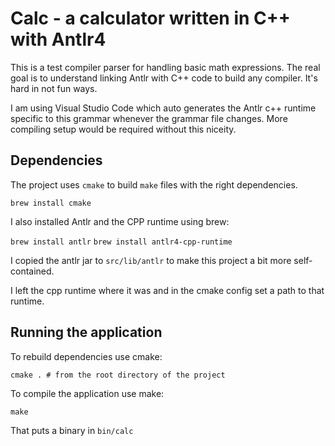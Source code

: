 # Calc - a calculator written in C++ with Antlr4

This is a test compiler parser for handling basic math expressions. The real
goal is to understand linking Antlr with C++ code to build any compiler. It's
hard in not fun ways.

I am using Visual Studio Code which auto generates the Antlr c++ runtime
specific to this grammar whenever the grammar file changes. More compiling setup
would be required without this niceity.

## Dependencies
The project uses `cmake` to build `make` files with the right dependencies.

`brew install cmake`

I also installed Antlr and the CPP runtime using brew:

`brew install antlr`
`brew install antlr4-cpp-runtime`

I copied the antlr jar to `src/lib/antlr` to make this project a bit more
self-contained.

I left the cpp runtime where it was and in the cmake config set a path to that
runtime.

## Running the application

To rebuild dependencies use cmake:

`cmake . # from the root directory of the project`

To compile the application use make:

`make`

That puts a binary in `bin/calc`